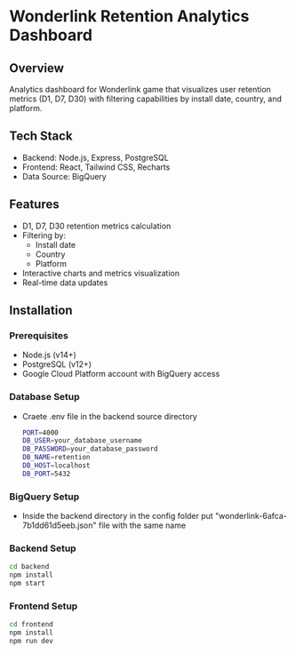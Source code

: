 # Wonderlink Retention Analytics Dashboard

## Overview

Analytics dashboard for Wonderlink game that visualizes user retention metrics (D1, D7, D30) with filtering capabilities by install date, country, and platform.

## Tech Stack

- Backend: Node.js, Express, PostgreSQL
- Frontend: React, Tailwind CSS, Recharts
- Data Source: BigQuery

## Features

- D1, D7, D30 retention metrics calculation
- Filtering by:
  - Install date
  - Country
  - Platform
- Interactive charts and metrics visualization
- Real-time data updates

## Installation

### Prerequisites

- Node.js (v14+)
- PostgreSQL (v12+)
- Google Cloud Platform account with BigQuery access

###

### Database Setup

- Craete .env file in the backend source directory
  ```bash
  PORT=4000
  DB_USER=your_database_username
  DB_PASSWORD=your_database_password
  DB_NAME=retention
  DB_HOST=localhost
  DB_PORT=5432
  ```

### BigQuery Setup

- Inside the backend directory in the config folder put "wonderlink-6afca-7b1dd61d5eeb.json" file with the same name

### Backend Setup

```bash
cd backend
npm install
npm start
```

### Frontend Setup

```bash
cd frontend
npm install
npm run dev
```
